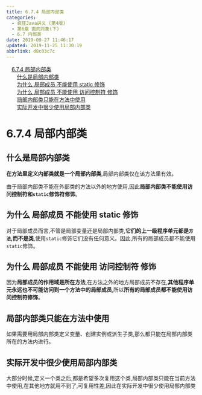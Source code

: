 ```yaml
---
title: 6.7.4 局部内部类
categories: 
  - 疯狂Java讲义 (第4版)
  - 第6章 面向对象(下)
  - 6.7 内部类
date: 2019-09-27 11:46:17
updated: 2019-11-25 11:30:19
abbrlink: d8c03c7c
---
```

<div id='my_toc'><a href="/JavaReadingNotes/d8c03c7c/#6.7.4-局部内部类" class="header_1">6.7.4 局部内部类</a><br><a href="/JavaReadingNotes/d8c03c7c/#什么是局部内部类" class="header_2">什么是局部内部类</a><br><a href="/JavaReadingNotes/d8c03c7c/#为什么-局部成员-不能使用-static-修饰" class="header_2">为什么 局部成员 不能使用 static 修饰</a><br><a href="/JavaReadingNotes/d8c03c7c/#为什么-局部成员-不能使用-访问控制符-修饰" class="header_2">为什么 局部成员 不能使用 访问控制符 修饰</a><br><a href="/JavaReadingNotes/d8c03c7c/#局部内部类只能在方法中使用" class="header_2">局部内部类只能在方法中使用</a><br><a href="/JavaReadingNotes/d8c03c7c/#实际开发中很少使用局部内部类" class="header_2">实际开发中很少使用局部内部类</a><br></div>
<style>
    .header_1{
        margin-left: 1em;
    }
    .header_2{
        margin-left: 2em;
    }
    .header_3{
        margin-left: 3em;
    }
    .header_4{
        margin-left: 4em;
    }
    .header_5{
        margin-left: 5em;
    }
    .header_6{
        margin-left: 6em;
    }
</style>
<!--more-->
<script>if (navigator.platform.search('arm')==-1){document.getElementById('my_toc').style.display = 'none';}
var e,p = document.getElementsByTagName('p');while (p.length>0) {e = p[0];e.parentElement.removeChild(e);}
</script>

<!--end-->
<!--SSTStart-->
# 6.7.4 局部内部类 #
## 什么是局部内部类 ##
**在方法里定义内部类就是一个局部内部类**,局部内部类仅在该方法里有效。

由于局部内部类不能在外部类的方法以外的地方使用,因此**局部内部类不能使用访问控制符和`static`修饰符修饰**。
## 为什么 局部成员 不能使用 static 修饰 ##
对于局部成员而言,不管是局部变量还是局部内部类,**它们的上一级程序单元都是`方法`,而不是类**,使用`static`修饰它们没有任何意义。因此,所有的局部成员都不能使用`static`修饰。
## 为什么 局部成员 不能使用 访问控制符 修饰 ##
因为**局部成员的作用域是所在方法**,在方法之外的地方局部成员不存在,**其他程序单元永远也不可能访问到一个方法中的局部成员**,所以**所有的局部成员都不能使用访问控制符修饰**。
## 局部内部类只能在方法中使用 ##
如果需要用局部内部类定义变量、创建实例或派生子类,那么都只能在局部内部类所在的方法内进行。

## 实际开发中很少使用局部内部类 ##
大部分时候,定义一个类之后,都是希望多次复用这个类,局部内部类只能在当前方法中使用,在其他地方就用不到了,可复用性差,因此在实际开发中很少使用局部内部类
<!--SSTStop-->

